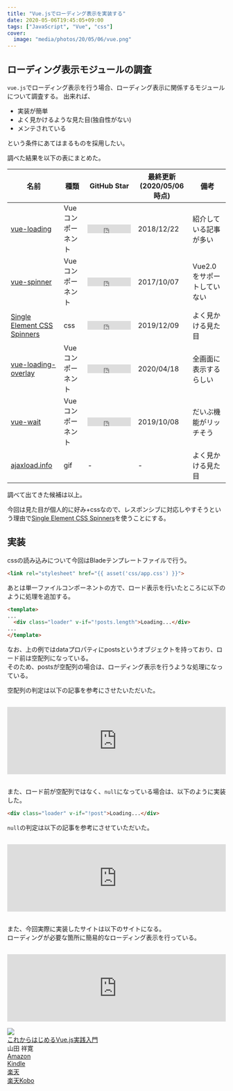 ```yaml
---
title: "Vue.jsでローディング表示を実装する"
date: 2020-05-06T19:45:05+09:00
tags: ["JavaScript", "Vue", "css"]
cover:
  image: "media/photos/20/05/06/vue.png"
---
```


## ローディング表示モジュールの調査

`vue.js`でローディング表示を行う場合、ローディング表示に関係するモジュールについて調査する。
出来れば、

- 実装が簡単
- よく見かけるような見た目(独自性がない)
- メンテされている

という条件にあてはまるものを採用したい。

調べた結果を以下の表にまとめた。

|名前|種類|GitHub Star|最終更新(2020/05/06時点)|備考|
|-|-|-|-|-|
|[vue-loading](https://github.com/jkchao/vue-loading)|Vueコンポーネント|<iframe src="https://ghbtns.com/github-btn.html?user=jkchao&repo=vue-loading&type=star&count=true" frameborder="0" scrolling="0" width="100" height="20" title="Star jkchao/vue-loading on GitHub"></iframe>|2018/12/22|紹介している記事が多い|
|[vue-spinner](https://github.com/greyby/vue-spinner)|Vueコンポーネント|<iframe src="https://ghbtns.com/github-btn.html?user=greyby&repo=vue-spinner&type=star&count=true" frameborder="0" scrolling="0" width="100" height="20" title="Star greyby/vue-spinner on GitHub"></iframe>|2017/10/07|Vue2.0をサポートしていない|
|[Single Element CSS Spinners](https://projects.lukehaas.me/css-loaders/)|css|<iframe src="https://ghbtns.com/github-btn.html?user=lukehaas&repo=css-loaders&type=star&count=true" frameborder="0" scrolling="0" width="100" height="20" title="Star lukehaas/css-loaders on GitHub"></iframe>|2019/12/09|よく見かける見た目|
|[vue-loading-overlay](https://github.com/ankurk91/vue-loading-overlay)|Vueコンポーネント|<iframe src="https://ghbtns.com/github-btn.html?user=ankurk91&repo=vue-loading-overlay&type=star&count=true" frameborder="0" scrolling="0" width="100" height="20" title="Star ankurk91/vue-loading-overlay on GitHub"></iframe>|2020/04/18|全画面に表示するらしい|
|[vue-wait](https://github.com/f/vue-wait)|Vueコンポーネント|<iframe src="https://ghbtns.com/github-btn.html?user=f&repo=vue-wait&type=star&count=true" frameborder="0" scrolling="0" width="100" height="20" title="Star f/vue-wait on GitHub"></iframe>|2019/10/08|だいぶ機能がリッチそう|
|[ajaxload.info](http://www.ajaxload.info/)|gif|-|-|よく見かける見た目|

調べて出てきた候補は以上。

今回は見た目が個人的に好み+cssなので、レスポンシブに対応しやすそうという理由で[Single Element CSS Spinners](https://projects.lukehaas.me/css-loaders/)を使うことにする。

## 実装

cssの読み込みについて今回はBladeテンプレートファイルで行う。

```html
<link rel="stylesheet" href="{{ asset('css/app.css') }}">
```

あとは単一ファイルコンポーネントの方で、ロード表示を行いたところに以下のように処理を追加する。

```html
<template>
...
  <div class="loader" v-if="!posts.length">Loading...</div>
...
</template>
```

なお、上の例ではdataプロパティにpostsというオブジェクトを持っており、ロード前は空配列になっている。  
そのため、postsが空配列の場合は、ローディング表示を行うような処理になっている。

空配列の判定は以下の記事を参考にさせたいただいた。

<iframe class="hatenablogcard" style="width:100%;height:155px;margin:15px 0;max-width:680px;" title="【Vue.js入門】v-ifを活用して空配列時にToDoアプリに「Todoはありません」と表示しよう！ - Qiita" src="https://hatenablog-parts.com/embed?url=https://qiita.com/watsuyo_2/items/e02897819a4910e5bfca" frameborder="0" scrolling="no"></iframe>

また、ロード前が空配列ではなく、`null`になっている場合は、以下のように実装した。

```html
<div class="loader" v-if="!post">Loading...</div>
```

`null`の判定は以下の記事を参考にさせていただいた。

<iframe class="hatenablogcard" style="width:100%;height:155px;margin:15px 0;max-width:680px;" title="[JavaScript] null とか undefined とか 0 とか 空文字('') とか false とかの判定について - Qiita" src="https://hatenablog-parts.com/embed?url=https://qiita.com/phi/items/723aa59851b0716a87e3" frameborder="0" scrolling="no"></iframe>

また、今回実際に実装したサイトは以下のサイトになる。  
ローディングが必要な箇所に簡易的なローディング表示を行っている。

<iframe class="hatenablogcard" style="width:100%;height:155px;margin:15px 0;max-width:680px;" title="TOP | メカトロ同好部エルチカ" src="https://hatenablog-parts.com/embed?url=https://home.lchika.club/" frameborder="0" scrolling="no"></iframe>

<div class="kattene">
    <div class="kattene__imgpart"><a target="_blank" rel="noopener" href="https://www.amazon.co.jp/gp/product/4815601828/ref=as_li_tl?ie=UTF8&camp=247&creative=1211&creativeASIN=4815601828&linkCode=as2&tag=kouya17-22&linkId=47dcceebe3e89e107ae3d6a7f7584b95"><img src="https://ws-fe.amazon-adsystem.com/widgets/q?_encoding=UTF8&MarketPlace=JP&ASIN=4815601828&ServiceVersion=20070822&ID=AsinImage&WS=1&Format=_SL160_&tag=kouya17-22"></a></div>
    <div class="kattene__infopart">
      <div class="kattene__title"><a target="_blank" rel="noopener" href="https://www.amazon.co.jp/gp/product/4815601828/ref=as_li_tl?ie=UTF8&camp=247&creative=1211&creativeASIN=4815601828&linkCode=as2&tag=kouya17-22&linkId=47dcceebe3e89e107ae3d6a7f7584b95">これからはじめるVue.js実践入門</a></div>
      <div class="kattene__description">山田 祥寛</div>
      <div class="kattene__btns __four">
        <div><a class="kattene__btn __orange" target="_blank" rel="noopener" href="https://www.amazon.co.jp/gp/product/4815601828/ref=as_li_tl?ie=UTF8&camp=247&creative=1211&creativeASIN=4815601828&linkCode=as2&tag=kouya17-22&linkId=47dcceebe3e89e107ae3d6a7f7584b95">Amazon</a></div>
        <div><a class="kattene__btn __blue" target="_blank" rel="noopener" href="https://www.amazon.co.jp/gp/product/B07WVXRNH3/ref=as_li_tl?ie=UTF8&camp=247&creative=1211&creativeASIN=B07WVXRNH3&linkCode=as2&tag=kouya17-22&linkId=3d903963bc246455fcf421d63d5e75bb">Kindle</a></div>
        <div><a class="kattene__btn __red" target="_blank" rel="noopener" href="https://hb.afl.rakuten.co.jp/ichiba/1585b2d3.e3af76f2.1585b2d4.494d3f80/?pc=https%3A%2F%2Fitem.rakuten.co.jp%2Fbook%2F15937011%2F&link_type=hybrid_url&ut=eyJwYWdlIjoiaXRlbSIsInR5cGUiOiJoeWJyaWRfdXJsIiwic2l6ZSI6IjI0MHgyNDAiLCJuYW0iOjEsIm5hbXAiOiJyaWdodCIsImNvbSI6MSwiY29tcCI6ImxlZnQiLCJwcmljZSI6MSwiYm9yIjoxLCJjb2wiOjAsImJidG4iOjEsInByb2QiOjB9">楽天</a></div>
        <div><a class="kattene__btn __green" target="_blank" rel="noopener" href="https://hb.afl.rakuten.co.jp/ichiba/1592b466.7f5ea7c8.1592b467.70471b78/?pc=https%3A%2F%2Fitem.rakuten.co.jp%2Frakutenkobo-ebooks%2Ff820f0f6c58739e585c2aaf712e5d6a0%2F&link_type=hybrid_url&ut=eyJwYWdlIjoiaXRlbSIsInR5cGUiOiJoeWJyaWRfdXJsIiwic2l6ZSI6IjI0MHgyNDAiLCJuYW0iOjEsIm5hbXAiOiJyaWdodCIsImNvbSI6MSwiY29tcCI6ImxlZnQiLCJwcmljZSI6MSwiYm9yIjoxLCJjb2wiOjAsImJidG4iOjEsInByb2QiOjB9">楽天Kobo</a></div>
      </div>
    </div>
</div>